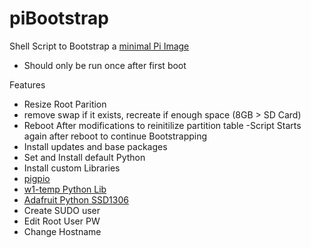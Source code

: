 # piBootstrap
Shell Script to Bootstrap a [minimal Pi Image](https://minibianpi.wordpress.com/)

- Should only be run once after first boot

Features
- Resize Root Parition
 - remove swap if it exists, recreate if enough space (8GB > SD Card)
- Reboot After modifications to reinitilize partition table
 -Script Starts again after reboot to continue Bootstrapping
- Install updates and base packages
- Set and Install default Python
- Install custom Libraries
 - [pigpio](http://abyz.co.uk/rpi/pigpio/)
 - [w1-temp Python Lib](https://github.com/timofurrer/w1thermsensor)
 - [Adafruit Python SSD1306](https://github.com/adafruit/Adafruit_Python_SSD1306)
- Create SUDO user
- Edit Root User PW
- Change Hostname
